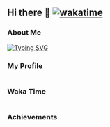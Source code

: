 ## Hi there 👋 [![wakatime](https://wakatime.com/badge/user/b933bf96-63e5-46e1-a52f-0a2856339f83.svg)](https://wakatime.com/@b933bf96-63e5-46e1-a52f-0a2856339f83)

### About Me

[![Typing SVG](https://readme-typing-svg.demolab.com?font=Klee+One&duration=2000&pause=500&color=F5A9B8&center=true&vCenter=true&width=846&lines=%E4%BA%BA%E3%81%AB%E3%81%AF%E3%81%9D%E3%82%8C%E3%81%9E%E3%82%8C%E7%89%A9%E8%AA%9E%E3%81%8C%E3%81%82%E3%82%8B%E3%80%82;%E3%81%A0%E3%81%A3%E3%81%9F%E3%82%89%E3%81%93%E3%82%8C%E3%81%AF%E3%80%81%E7%A7%81%E3%81%AE%E7%89%A9%E8%AA%9E%E3%81%A0%E3%80%82;%E3%82%88%E3%81%89%E3%83%BC%E3%81%97%E3%80%81%E6%98%BC%E9%A3%AF%E3%81%A0%E6%98%BC%E9%A3%AF%EF%BC%81;%E9%AD%94%E6%B3%95%E5%B0%91%E5%A5%B3%E3%81%A8%E5%AD%A6%E6%A0%A1%E3%81%AE%E4%B8%A1%E7%AB%8B%E3%81%AF%E3%82%AD%E3%83%84%E3%82%A4%E3%82%88%E3%81%AA%E3%80%9C%E3%80%82)](https://git.io/typing-svg)

### My Profile

<picture>
  <source
    srcset="https://rainppr-github-readme-stats.vercel.app/api?username=RainPPR&count_private=true&show_icons=true&include_all_commits=true&theme=dark"
    media="(prefers-color-scheme: dark)"
  />
  <source
    srcset="https://rainppr-github-readme-stats.vercel.app/api?username=RainPPR&count_private=true&show_icons=true&include_all_commits=true"
    media="(prefers-color-scheme: light), (prefers-color-scheme: no-preference)"
  />
  <img/>
</picture>

### Waka Time

<picture>
  <source
    srcset="https://rainppr-github-readme-stats.vercel.app/api/wakatime?username=RainPPR&langs_count=20&hide=other&theme=dark"
    media="(prefers-color-scheme: dark)"
  />
  <source
    srcset="https://rainppr-github-readme-stats.vercel.app/api/wakatime?username=RainPPR&langs_count=20&hide=other"
    media="(prefers-color-scheme: light), (prefers-color-scheme: no-preference)"
  />
  <img/>
</picture>

### Achievements

<picture>
  <source
    srcset="https://github-profile-trophy.vercel.app/?username=RainPPR&rank=-?&column=-1&margin-w=5&margin-h=5&theme=onedark"
    media="(prefers-color-scheme: dark)"
  />
  <source
    srcset="https://github-profile-trophy.vercel.app/?username=RainPPR&rank=-?&column=-1&margin-w=5&margin-h=5&theme=flat"
    media="(prefers-color-scheme: light), (prefers-color-scheme: no-preference)"
  />
  <img/>
</picture>
